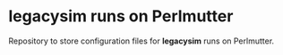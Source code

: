# legacysim runs on Perlmutter

Repository to store configuration files for **legacysim** runs on Perlmutter.
